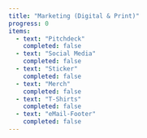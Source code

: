 ```yaml
---
title: "Marketing (Digital & Print)"
progress: 0
items:
  - text: "Pitchdeck"
    completed: false
  - text: "Social Media"
    completed: false
  - text: "Sticker"
    completed: false
  - text: "Merch"
    completed: false
  - text: "T-Shirts"
    completed: false
  - text: "eMail-Footer"
    completed: false
---
```

